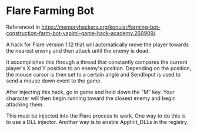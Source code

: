 # Flare Farming Bot

Referenced in https://memoryhackers.org/konular/farming-bot-construction-farm-bot-yapimi-game-hack-academy.260909/.

A hack for Flare version 1.12 that will automatically move the player towards the nearest enemy and then attack until the enemy is dead.

It accomplishes this through a thread that constantly compares the current player's X and Y position to an enemy's position. Depending on the position, the mouse cursor is then set to a certain angle and SendInput is used to send a mouse down event to the game.

After injecting this hack, go in game and hold down the "M" key. Your character will then begin running toward the closest enemy and begin attacking them.

This must be injected into the Flare process to work. One way to do this is to use a DLL injector. Another way is to enable AppInit_DLLs in the registry.
